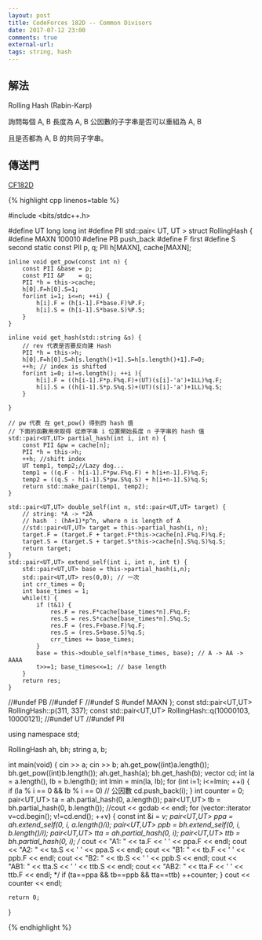 ```yaml
---
layout: post
title: CodeForces 182D -- Common Divisors
date: 2017-07-12 23:00
comments: true
external-url:
tags: string, hash
---
```


## 解法

Rolling Hash (Rabin-Karp)

詢問每個 A, B 長度為 A, B 公因數的子字串是否可以重組為 A, B

且是否都為 A, B 的共同子字串。


## 傳送門

[CF182D](http://codeforces.com/contest/182/submission/28491949)


{% highlight cpp linenos=table %}

#include <bits/stdc++.h>

#define UT long long int
#define PII std::pair< UT, UT >
struct RollingHash {
#define MAXN 100010
#define PB push_back
#define F first
#define S second
    static const PII p, q;
    PII h[MAXN], cache[MAXN];

    inline void get_pow(const int n) {
        const PII &base = p;
        const PII &P    = q;
        PII *h = this->cache;
        h[0].F=h[0].S=1;
        for(int i=1; i<=n; ++i) {
            h[i].F = (h[i-1].F*base.F)%P.F;
            h[i].S = (h[i-1].S*base.S)%P.S;
        }
    }

    inline void get_hash(std::string &s) {
        // rev 代表是否要反向建 Hash
        PII *h = this->h;
        h[0].F=h[0].S=h[s.length()+1].S=h[s.length()+1].F=0;
        ++h; // index is shifted
        for(int i=0; i!=s.length(); ++i ){
            h[i].F = ((h[i-1].F*p.F%q.F)+(UT)(s[i]-'a')+1LL)%q.F;
            h[i].S = ((h[i-1].S*p.S%q.S)+(UT)(s[i]-'a')+1LL)%q.S;
        }

    }

    // pw 代表 在 get_pow() 得到的 hash 值
    // 下面的函數用來取得 從原字串 i 位置開始長度 n 子字串的 hash 值
    std::pair<UT,UT> partial_hash(int i, int n) {
        const PII &pw = cache[n];
        PII *h = this->h;
        ++h; //shift index
        UT temp1, temp2;//Lazy dog...
        temp1 = ((q.F - h[i-1].F*pw.F%q.F) + h[i+n-1].F)%q.F;
        temp2 = ((q.S - h[i-1].S*pw.S%q.S) + h[i+n-1].S)%q.S;
        return std::make_pair(temp1, temp2);
    }

    std::pair<UT,UT> double_self(int n, std::pair<UT,UT> target) {
        // string: *A -> *2A
        // hash  : (hA+1)*p^n, where n is length of A
        //std::pair<UT,UT> target = this->partial_hash(i, n);
        target.F = (target.F + target.F*this->cache[n].F%q.F)%q.F;
        target.S = (target.S + target.S*this->cache[n].S%q.S)%q.S;
        return target;
    }
    std::pair<UT,UT> extend_self(int i, int n, int t) {
        std::pair<UT,UT> base = this->partial_hash(i,n);
        std::pair<UT,UT> res(0,0); // 一次
        int crr_times = 0;
        int base_times = 1;
        while(t) {
            if (t&1) {
                res.F = res.F*cache[base_times*n].F%q.F;
                res.S = res.S*cache[base_times*n].S%q.S;
                res.F = (res.F+base.F)%q.F;
                res.S = (res.S+base.S)%q.S;
                crr_times += base_times;
            }
            base = this->double_self(n*base_times, base); // A -> AA -> AAAA
            t>>=1; base_times<<=1; // base length
        }
        return res;
    }
//#undef PB
//#undef F
//#undef S
#undef MAXN
};
const std::pair<UT,UT> RollingHash::p(311, 337);
const std::pair<UT,UT> RollingHash::q(10000103, 10000121);
//#undef UT
//#undef PII

using namespace std;

RollingHash ah, bh;
string a, b;

int main(void) {
    cin >> a;
    cin >> b;
    ah.get_pow((int)a.length());
    bh.get_pow((int)b.length());
    ah.get_hash(a);
    bh.get_hash(b);
    vector<int> cd;
    int la = a.length(), lb = b.length();
    int lmin = min(la, lb);
    for (int i=1; i<=lmin; ++i) {
        if (la % i == 0 && lb % i == 0) // 公因數
            cd.push_back(i);
    }
    int counter = 0;
    pair<UT,UT> ta = ah.partial_hash(0, a.length());
    pair<UT,UT> tb = bh.partial_hash(0, b.length());
    //cout << gcdab << endl;
    for (vector<int>::iterator v=cd.begin(); v!=cd.end(); ++v) {
        const int &i = *v;
        pair<UT,UT> ppa = ah.extend_self(0, i, a.length()/i);
        pair<UT,UT> ppb = bh.extend_self(0, i, b.length()/i);
        pair<UT,UT> tta = ah.partial_hash(0, i);
        pair<UT,UT> ttb = bh.partial_hash(0, i);
        /*
        cout << "A1: " << ta.F << ' ' << ppa.F << endl;
        cout << "A2: " << ta.S << ' ' << ppa.S << endl;
        cout << "B1: " << tb.F << ' ' << ppb.F << endl;
        cout << "B2: " << tb.S << ' ' << ppb.S << endl;
        cout << "AB1: " << tta.S << ' ' << ttb.S << endl;
        cout << "AB2: " << tta.F << ' ' << ttb.F << endl;
        */
        if (ta==ppa && tb==ppb && tta==ttb) ++counter;
    }
    cout << counter << endl;

    return 0;
}

{% endhighlight %}


